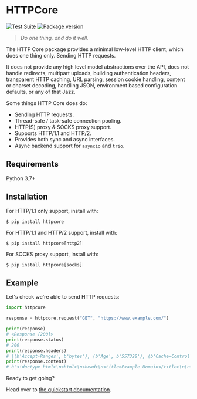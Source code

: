# HTTPCore

[![Test Suite](https://github.com/encode/httpcore/workflows/Test%20Suite/badge.svg)](https://github.com/encode/httpcore/actions)
[![Package version](https://badge.fury.io/py/httpcore.svg)](https://pypi.org/project/httpcore/)

> *Do one thing, and do it well.*

The HTTP Core package provides a minimal low-level HTTP client, which does
one thing only. Sending HTTP requests.

It does not provide any high level model abstractions over the API,
does not handle redirects, multipart uploads, building authentication headers,
transparent HTTP caching, URL parsing, session cookie handling,
content or charset decoding, handling JSON, environment based configuration
defaults, or any of that Jazz.

Some things HTTP Core does do:

* Sending HTTP requests.
* Thread-safe / task-safe connection pooling.
* HTTP(S) proxy & SOCKS proxy support.
* Supports HTTP/1.1 and HTTP/2.
* Provides both sync and async interfaces.
* Async backend support for `asyncio` and `trio`.

## Requirements

Python 3.7+

## Installation

For HTTP/1.1 only support, install with:

```shell
$ pip install httpcore
```

For HTTP/1.1 and HTTP/2 support, install with:

```shell
$ pip install httpcore[http2]
```

For SOCKS proxy support, install with:

```shell
$ pip install httpcore[socks]
```

## Example

Let's check we're able to send HTTP requests:

```python
import httpcore

response = httpcore.request("GET", "https://www.example.com/")

print(response)
# <Response [200]>
print(response.status)
# 200
print(response.headers)
# [(b'Accept-Ranges', b'bytes'), (b'Age', b'557328'), (b'Cache-Control', b'max-age=604800'), ...]
print(response.content)
# b'<!doctype html>\n<html>\n<head>\n<title>Example Domain</title>\n\n<meta charset="utf-8"/>\n ...'
```

Ready to get going?

Head over to [the quickstart documentation](quickstart.md).
